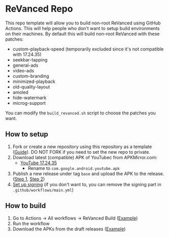 # ReVanced Repo
This repo template will allow you to build non-root ReVanced using GitHub Actions. This will help people who don't want to setup build environments on their machines.
By default this will build non-root ReVanced with these patches:

- custom-playback-speed (temporarily excluded since it's not compatible with 17.24.35)
- seekbar-tapping
- general-ads
- video-ads
- custom-branding
- minimized-playback
- old-quality-layout
- amoled
- hide-watermark
- microg-support

You can modify the `build_revanced.sh` script to choose the patches you want.

## How to setup
1. Fork or create a new repository using this repository as a template ([Guide](https://docs.github.com/en/repositories/creating-and-managing-repositories/creating-a-repository-from-a-template)). DO NOT FORK if you need to set the new repo to private.
2. Download latest (compatible) APK of YouTubec from APKMirror.com:
   - [YouTube 17.24.35](https://www.apkmirror.com/apk/google-inc/youtube/youtube-17-24-35-release/)
     - Rename to `com.google.android.youtube.apk`
3. Publish a new release under tag `base` and upload the APK to the release. ([Step 1](images/release_1.png), [Step 2](images/release_2.png))
4. [Set up signing](signing.md) (if you don't want to, you can remove the signing part in `.github/workflows/main.yml`)

## How to build
1. Go to Actions -> All workflows -> ReVanced Build ([Example](images/workflow_run.png))
2. Run the workflow
3. Download the APKs from the draft releases ([Example](images/build_release.png))
